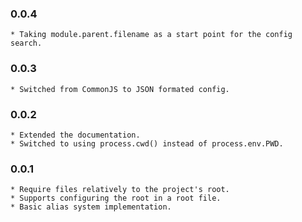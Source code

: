 ### 0.0.4
    * Taking module.parent.filename as a start point for the config search.
### 0.0.3
    * Switched from CommonJS to JSON formated config.
### 0.0.2
    * Extended the documentation.
    * Switched to using process.cwd() instead of process.env.PWD.
### 0.0.1
    * Require files relatively to the project's root.
    * Supports configuring the root in a root file.
    * Basic alias system implementation.
